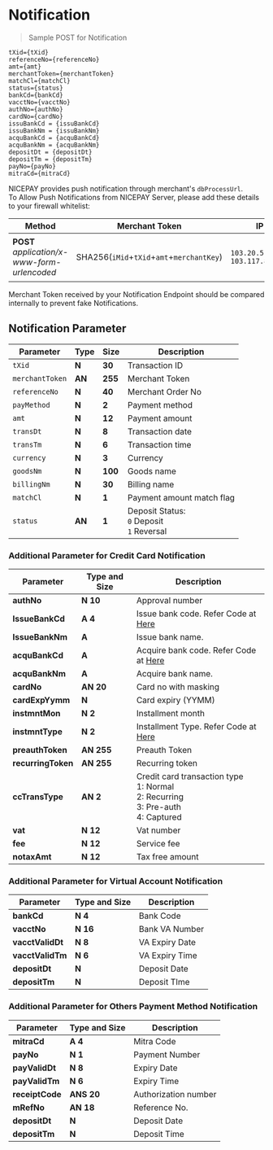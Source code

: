 
# Notification

> Sample POST for Notification

```
tXid={tXid}  
referenceNo={referenceNo}  
amt={amt}  
merchantToken={merchantToken}  
matchCl={matchCl}
status={status}
bankCd={bankCd}
vacctNo={vacctNo}
authNo={authNo}
cardNo={cardNo}
issuBankCd = {issuBankCd}
issuBankNm = {issuBankNm}
acquBankCd = {acquBankCd}
acquBankNm = {acquBankNm}
depositDt = {depositDt}
depositTm = {depositTm}
payNo={payNo}
mitraCd={mitraCd}
```

NICEPAY provides push notification through merchant's `dbProcessUrl`.<br>
To Allow Push Notifications from NICEPAY Server, please add these details to your firewall whitelist:

| **Method** | Merchant Token | IP | Description |
| --- | --- | --- | --- |
| **POST** *application/x-www-form-urlencoded* | SHA256(`iMid`+`tXid`+`amt`+`merchantKey`) | `103.20.51.0/24` <br> `103.117.8.0/24` | Notification from `User-Agent: Jakarta Commons-HttpClient/3.1` |

<aside class="notice">
Merchant Token received by your Notification Endpoint should be compared internally to prevent fake Notifications.
</aside>

## Notification Parameter

| Parameter    		  	   | **Type** 	| **Size**   	 |  Description  																		    |
|--------------------------| -----------|----------------|------------------------------------------------------------------------------------------|
| `tXid`         		   | **N** 		| **30**         |  Transaction ID  																		|
| `merchantToken`		   | **AN**		| **255**        |  Merchant Token  																		|
| `referenceNo`  		   | **N** 		| **40**         |  Merchant Order No  																		|
| `payMethod`    		   | **N** 		| **2**          |  Payment method  																		|
| `amt`          		   | **N** 		| **12**         |  Payment amount  																		|
| `transDt`      		   | **N** 		| **8**          |  Transaction date  																		|
| `transTm`      		   | **N** 		| **6**          |  Transaction time  																		|
| `currency`     		   | **N** 		| **3**          |  Currency  																			    |
| `goodsNm`      		   | **N** 		| **100**        |  Goods name  																			|
| `billingNm`    		   | **N** 		| **30**         |  Billing name  																			|
| `matchCl`      		   | **N** 		| **1**          |  Payment amount match flag  																|
| `status`       		   | **AN**		| **1**          |  Deposit Status:<br>`0` Deposit<br>`1` Reversal										    |

### Additional Parameter for Credit Card Notification

| **Parameter**    			| **Type and Size** | Description																			   |
|---------------------------| ------------------| -----------------------------------------------------------------------------------------|
| **authNo**         		| **N**  **10**     | Approval number																		   |
| **IssueBankCd**    		| **A**  **4**      | Issue bank code. Refer Code at [Here](#bank-code)										   |
| **IssueBankNm**    		| **A**     	    | Issue bank name. 																		   |
| **acquBankCd**     		| **A**      	    | Acquire bank code. Refer Code at [Here](#bank-code)									   |
| **acquBankNm**     		| **A**     	    | Acquire bank name.																	   |
| **cardNo**         		| **AN** **20**     | Card no with masking																	   |
| **cardExpYymm**    		| **N**      	    | Card expiry (YYMM)																	   |
| **instmntMon**     		| **N**  **2**      | Installment month																		   |
| **instmntType**    		| **N**  **2**      | Installment Type. Refer Code at [Here](#installment-type)							       |
| **preauthToken**   		| **AN** **255**    | Preauth Token																			   |
| **recurringToken** 		| **AN** **255**    | Recurring token 																		   |
| **ccTransType**    		| **AN** **2**      | Credit card transaction type<br>1: Normal<br>2: Recurring<br>3: Pre-auth<br>4: Captured  |
| **vat**            		| **N**  **12**     | Vat number																			   |
| **fee**            		| **N**  **12**     | Service fee																			   | 
| **notaxAmt**       		| **N**  **12**     | Tax free amount																		   |
 
### Additional Parameter for Virtual Account Notification

| **Parameter**    			| **Type and Size** | Description		                            |
|---------------------------| ------------------| ----------------------------------------------|
| **bankCd**         		| **N** **4**       | Bank Code							            |
| **vacctNo**    			| **N** **16**      | Bank VA Number				                |
| **vacctValidDt**    		| **N** **8**	    | VA Expiry Date 					            |
| **vacctValidTm**     		| **N** **6**       | VA Expiry Time		                        |
| **depositDt**     		| **N**    	        | Deposit Date							        |
| **depositTm**     		| **N**    	        | Deposit TIme							        |

### Additional Parameter for Others Payment Method Notification

| **Parameter**    			| **Type and Size** | Description																			   |
|---------------------------| ------------------| -----------------------------------------------------------------------------------------|
| **mitraCd**         		| **A**   **4**     | Mitra Code																		       |
| **payNo**    				| **N**   **1**     | Payment Number 								   										   |
| **payValidDt**    		| **N**   **8**	    | Expiry Date																		       |
| **payValidTm**     		| **N**   **6**     | Expiry Time									   										   |
| **receiptCode**     		| **ANS** **20**    | Authorization number																	   |
| **mRefNo**    			| **AN**  **18**    | Reference No.																	           |
| **depositDt**     		| **N**             | Deposit Date									   										   |
| **depositTm**     		| **N**      	    | Deposit Time																	           |
